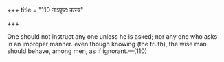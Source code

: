 +++
title = "110 नाऽपृष्टः कस्य"

+++

One should not instruct any one unless he is asked; nor any one who asks in an improper manner. even though knowing (the truth), the wise man should behave, among men, as if ignorant.—(110)